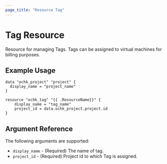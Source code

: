 ```yaml
---
page_title: "Resource Tag"
---
```


# Tag Resource

Resource for managing Tags. Tags can be assigned to virtual machines for billing purposes.

## Example Usage

```hcl
data "ochk_project" "project" {
  display_name = "project_name"
}

resource "ochk_tag" "{{ .ResourceName}}" {
    display_name = "tag_name"
    project_id = data.ochk_project.project.id
}
```

## Argument Reference
The following arguments are supported:
* `display_name` - (Required) The name of tag.
* `project_id` - (Required) Project id to which Tag is assigned.
